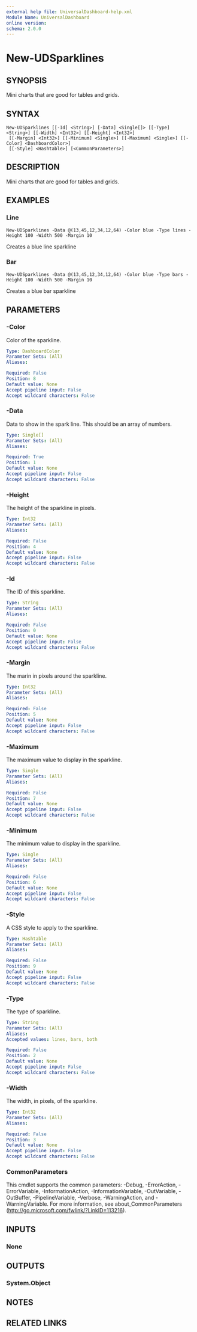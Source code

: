 ```yaml
---
external help file: UniversalDashboard-help.xml
Module Name: UniversalDashboard
online version: 
schema: 2.0.0
---
```


# New-UDSparklines

## SYNOPSIS
Mini charts that are good for tables and grids. 

## SYNTAX

```
New-UDSparklines [[-Id] <String>] [-Data] <Single[]> [[-Type] <String>] [[-Width] <Int32>] [[-Height] <Int32>]
 [[-Margin] <Int32>] [[-Minimum] <Single>] [[-Maximum] <Single>] [[-Color] <DashboardColor>]
 [[-Style] <Hashtable>] [<CommonParameters>]
```

## DESCRIPTION
Mini charts that are good for tables and grids. 

## EXAMPLES

### Line
```
New-UDSparklines -Data @(13,45,12,34,12,64) -Color blue -Type lines -Height 100 -Width 500 -Margin 10
```

Creates a blue line sparkline 

### Bar
```
New-UDSparklines -Data @(13,45,12,34,12,64) -Color blue -Type bars -Height 100 -Width 500 -Margin 10
```

Creates a blue bar sparkline 

## PARAMETERS

### -Color
Color of the sparkline.

```yaml
Type: DashboardColor
Parameter Sets: (All)
Aliases: 

Required: False
Position: 8
Default value: None
Accept pipeline input: False
Accept wildcard characters: False
```

### -Data
Data to show in the spark line. This should be an array of numbers.

```yaml
Type: Single[]
Parameter Sets: (All)
Aliases: 

Required: True
Position: 1
Default value: None
Accept pipeline input: False
Accept wildcard characters: False
```

### -Height
The height of the sparkline in pixels.

```yaml
Type: Int32
Parameter Sets: (All)
Aliases: 

Required: False
Position: 4
Default value: None
Accept pipeline input: False
Accept wildcard characters: False
```

### -Id
The ID of this sparkline.

```yaml
Type: String
Parameter Sets: (All)
Aliases: 

Required: False
Position: 0
Default value: None
Accept pipeline input: False
Accept wildcard characters: False
```

### -Margin
The marin in pixels around the sparkline. 

```yaml
Type: Int32
Parameter Sets: (All)
Aliases: 

Required: False
Position: 5
Default value: None
Accept pipeline input: False
Accept wildcard characters: False
```

### -Maximum
The maximum value to display in the sparkline. 

```yaml
Type: Single
Parameter Sets: (All)
Aliases: 

Required: False
Position: 7
Default value: None
Accept pipeline input: False
Accept wildcard characters: False
```

### -Minimum
The minimum value to display in the sparkline. 

```yaml
Type: Single
Parameter Sets: (All)
Aliases: 

Required: False
Position: 6
Default value: None
Accept pipeline input: False
Accept wildcard characters: False
```

### -Style
A CSS style to apply to the sparkline. 

```yaml
Type: Hashtable
Parameter Sets: (All)
Aliases: 

Required: False
Position: 9
Default value: None
Accept pipeline input: False
Accept wildcard characters: False
```

### -Type
The type of sparkline. 

```yaml
Type: String
Parameter Sets: (All)
Aliases: 
Accepted values: lines, bars, both

Required: False
Position: 2
Default value: None
Accept pipeline input: False
Accept wildcard characters: False
```

### -Width
The width, in pixels, of the sparkline. 

```yaml
Type: Int32
Parameter Sets: (All)
Aliases: 

Required: False
Position: 3
Default value: None
Accept pipeline input: False
Accept wildcard characters: False
```

### CommonParameters
This cmdlet supports the common parameters: -Debug, -ErrorAction, -ErrorVariable, -InformationAction, -InformationVariable, -OutVariable, -OutBuffer, -PipelineVariable, -Verbose, -WarningAction, and -WarningVariable. For more information, see about_CommonParameters (http://go.microsoft.com/fwlink/?LinkID=113216).

## INPUTS

### None

## OUTPUTS

### System.Object

## NOTES

## RELATED LINKS

